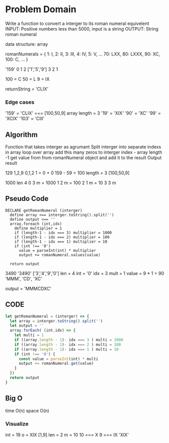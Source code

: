 # Problem Domain

Write a function to convert a interger to its roman numeral equivelent
INPUT: Positive numbers less than 5000, input is a string
OUTPUT: String roman numeral

data structure: array

romanNumerals = {
1:	I,   2:	II,  3:	III,   4:	IV,  5:	V,  ... 
70:	LXX,  80:	LXXX,  90:	XC,  100:	C, ...
}

'159' 
  0   1   2
['1','5','9']
  3   2   1

100 = C
50 = L
9 = IX

returnString = 'CLIX'

### Edge cases
'159' = 'CLIX'   === [100,50,9]  array length = 3
'19' = 'XIX'
'90' = 'XC'
'99' = 'XCIX'
'103' = 'CIII'

## Algorithm
Function that takes interger as agrumant
  Split interger into separate indexs in array
  loop over array
    add this many zeros to interger index - array length -1 
    get value from from romanNumeral object and add it to the result
  Output result

129
1,2,9
0,1,2
1 = 0 + 0
159 - 59 = 100
length = 3 
[100,50,9]

1000 len 4 
0  3  m = 1000
1  2  m = 100
2  1  m = 10
3  3  m

## Pseudo Code
```
DECLARE getRomanNumeral (interger)
  define array <== interger.toString().split('')
  define output <== ''
  array.foreach (int,idx)
    define multiplier = 1
    if (length-1 - idx === 3) multiplier = 1000
    if (length-1 - idx === 2) multiplier = 100
    if (length-1 - idx === 1) multiplier = 10
    if (int !== '0')
      value = parseInt(int) * multiplier
      output += romanNumeral.values(value)
  
  return output
```

3490
'3490'
['3','4','9','0']
len = 4
int = '0'
idx = 3
mult = 1
value = 9 * 1 = 90
'MMM', 'CD', 'XC'

output = 'MMMCDXC'

## CODE
```js
let getRomanNumeral = (interger) => {
  let array = interger.toString().split('')
  let output = ''
  array.forEach( (int,idx) => {
    let multi = 1
    if ((array.length - 1)- idx === 3 ) multi = 1000
    if ((array.length - 1)- idx === 2 ) multi = 100
    if ((array.length - 1)- idx === 1 ) multi = 10
    if (int !== '0') {
      const value = parseInt(int) * multi
      output += romanNumeral.get(value)
    }
  })
  return output
}
```

## Big O

time O(n)
space O(n)
    
### Visualize
 
int = 19   o = XIX
[1,9]
len = 2
m = 10
10  === X
9   === IX
'XIX'

          
